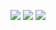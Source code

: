 <p align="center">
  <img src=https://github.com/ChantiArrakuma/Book/assets/115493105/c1b11f0b-6da6-4fb7-ab37-9424c867c8fa>
  <img src=https://github.com/ChantiArrakuma/Book/assets/115493105/62d36543-0104-4a2b-8222-c92b9c533197>
  <img src=https://github.com/ChantiArrakuma/Book/assets/115493105/3dbe5429-709d-4925-9875-971d41d13da7>
</p>

